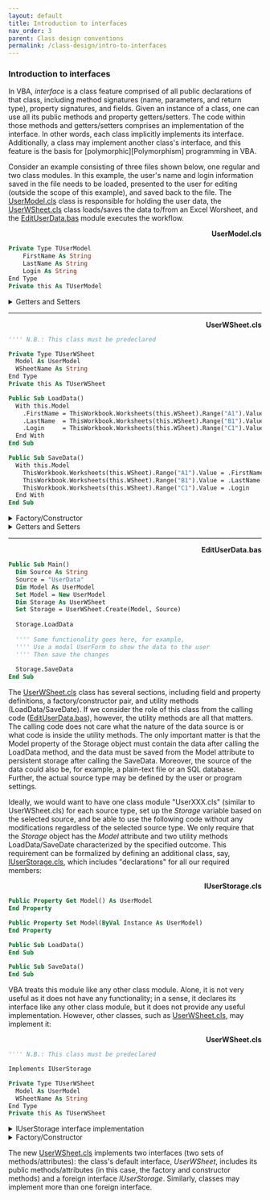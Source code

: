 ```yaml
---
layout: default
title: Introduction to interfaces
nav_order: 3
parent: Class design conventions
permalink: /class-design/intro-to-interfaces
---
```


### Introduction to interfaces

In VBA, *interface* is a class feature comprised of all public declarations of that class, including method signatures (name, parameters, and return type), property signatures, and fields. Given an instance of a class, one can use all its public methods and property getters/setters. The code within those methods and getters/setters comprises an implementation of the interface. In other words, each class implicitly implements its interface. Additionally, a class may implement another class's interface, and this feature is the basis for [polymorphic][Polymorphism] programming in VBA.

Consider an example consisting of three files shown below, one regular and two class modules. In this example, the user's name and login information saved in the file needs to be loaded, presented to the user for editing (outside the scope of this example), and saved back to the file. The [UserModel.cls](#UserModel.cls) class is responsible for holding the user data, the [UserWSheet.cls](#UserWSheet.cls) class loads/saves the data to/from an Excel Worsheet, and the [EditUserData.bas](#EditUserData.bas) module executes the workflow.

<a name="UserModel.cls"></a>
<p align="right"><b>UserModel.cls</b></p>

```vb
Private Type TUserModel
	FirstName As String
	LastName As String
	Login As String
End Type
Private this As TUserModel
```

<details><summary>Getters and Setters</summary>

```vb
Public Property Let FirstName(ByVal Value As String)
  FirstName = Value
End Property

Public Property Get FirstName() As String
  FirstName = this.FirstName
End Property

Public Property Let LastName(ByVal Value As String)
  LastName = Value
End Property

Public Property Get LastName() As String
  LastName = this.LastName
End Property

Public Property Let Login(ByVal Value As String)
  Login = Value
End Property

Public Property Get Login() As String
  Login = this.Login
End Property
```

</details>

___
<a name="UserWSheet.cls"></a>
<p align="right"><b>UserWSheet.cls</b></p>

```vb
'''' N.B.: This class must be predeclared

Private Type TUserWSheet
  Model As UserModel
  WSheetName As String
End Type
Private this As TUserWSheet

Public Sub LoadData()
  With this.Model
    .FirstName = ThisWorkbook.Worksheets(this.WSheet).Range("A1").Value
    .LastName  = ThisWorkbook.Worksheets(this.WSheet).Range("B1").Value
    .Login     = ThisWorkbook.Worksheets(this.WSheet).Range("C1").Value
  End With
End Sub

Public Sub SaveData()
  With this.Model
    ThisWorkbook.Worksheets(this.WSheet).Range("A1").Value = .FirstName
    ThisWorkbook.Worksheets(this.WSheet).Range("B1").Value = .LastName
    ThisWorkbook.Worksheets(this.WSheet).Range("C1").Value = .Login
  End With
End Sub
```

<details><summary>Factory/Constructor</summary>

```vb
Public Function Create(ByVal Model As UserModel, _
                       ByVal WSheetName As String) As UserWSheet
  Dim Instance As UserWSheet
  Set Instance = New UserWSheet
  Instance.Init Model, WSheetName
  Set Create = Instance
End Function
  
Public Sub Init(ByVal Model As UserModel, ByVal WSheetName As String)
  Set this.Model = Model
  this.WSheetName = WSheetName
End Sub
```
  
</details>

<details><summary>Getters and Setters</summary>

```vb
Public Property Get Model() As UserModel
  Set Model = this.Model
End Property

Public Property Set Model(ByVal Instance As UserModel)
  Set this.Model = Instance
End Property
```

</details>

___
<a name="EditUserData.bas"></a>
<p align="right"><b>EditUserData.bas</b></p>

```vb
Public Sub Main()
  Dim Source As String
  Source = "UserData"
  Dim Model As UserModel
  Set Model = New UserModel
  Dim Storage As UserWSheet
  Set Storage = UserWSheet.Create(Model, Source)
  
  Storage.LoadData
  
  '''' Some functionality goes here, for example,
  '''' Use a modal UserForm to show the data to the user
  '''' Then save the changes
  
  Storage.SaveData
End Sub
```

The [UserWSheet.cls](#UserWSheet.cls) class has several sections, including field and property definitions, a factory/constructor pair, and utility methods (LoadData/SaveDate). If we consider the role of this class from the calling code ([EditUserData.bas](#EditUserData.bas)), however, the utility methods are all that matters. The calling code does not care what the nature of the data source is or what code is inside the utility methods. The only important matter is that the Model property of the Storage object must contain the data after calling the LoadData method, and the data must be saved from the Model attribute to persistent storage after calling the SaveData. Moreover, the source of the data could also be, for example, a plain-text file or an SQL database. Further, the actual source type may be defined by the user or program settings. 

Ideally, we would want to have one class module "UserXXX.cls" (similar to UserWSheet.cls) for each source type, set up the *Storage* variable based on the selected source, and be able to use the following code without any modifications regardless of the selected source type. We only require that the *Storage* object has the *Model* attribute and two utility methods LoadData/SaveDate characterized by the specified outcome. This requirement can be formalized by defining an additional class, say, [IUserStorage.cls](#IUserStorage.cls), which includes "declarations" for all our required members:

<a name="IUserStorage.cls"></a>
<p align="right"><b>IUserStorage.cls</b></p>

```vb
Public Property Get Model() As UserModel
End Property

Public Property Set Model(ByVal Instance As UserModel)
End Property

Public Sub LoadData()
End Sub

Public Sub SaveData()
End Sub
```

VBA treats this module like any other class module. Alone, it is not very useful as it does not have any functionality; in a sense, it declares its interface like any other class module, but it does not provide any useful implementation. However, other classes, such as [UserWSheet.cls](#UserWSheetI.cls), may implement it:

<a name="UserWSheetI.cls"></a>
<p align="right"><b>UserWSheet.cls</b></p>

```vb
'''' N.B.: This class must be predeclared

Implements IUserStorage

Private Type TUserWSheet
  Model As UserModel
  WSheetName As String
End Type
Private this As TUserWSheet
```

<details><summary>IUserStorage interface implementation</summary>

```vb
Private Sub IUserStorage_LoadData()
  With this.Model
    .FirstName = ThisWorkbook.Worksheets(this.WSheet).Range("A1").Value
    .LastName  = ThisWorkbook.Worksheets(this.WSheet).Range("B1").Value
    .Login     = ThisWorkbook.Worksheets(this.WSheet).Range("C1").Value
  End With
End Sub

Private Sub IUserStorage_SaveData()
  With this.Model
    ThisWorkbook.Worksheets(this.WSheet).Range("A1").Value = .FirstName
    ThisWorkbook.Worksheets(this.WSheet).Range("B1").Value = .LastName
    ThisWorkbook.Worksheets(this.WSheet).Range("C1").Value = .Login
  End With
End Sub

Private Property Get IUserStorage_Model() As UserModel
  Set IUserStorage_Model = this.Model
End Property

Private Property Set IUserStorage_Model(ByVal Instance As UserModel)
  Set this.Model = Instance
End Property
```

</details>

<details><summary>Factory/Constructor</summary>

```vb
Public Function Create(ByVal Model As UserModel, _
                       ByVal WSheetName As String) As UserWSheet
  Dim Instance As UserWSheet
  Set Instance = New UserWSheet
  Instance.Init Model, WSheetName
  Set Create = Instance
End Function
  
Public Sub Init(ByVal Model As UserModel, ByVal WSheetName As String)
  Set this.Model = Model
  this.WSheetName = WSheetName
End Sub
```

</details>

The new [UserWSheet.cls](#UserWSheetI.cls) implements two interfaces (two sets of methods/attributes): the class's default interface, *UserWSheet*, includes its public methods/attributes (in this case, the factory and constructor methods) and a foreign interface *IUserStorage*. Similarly, classes may implement more than one foreign interface.
